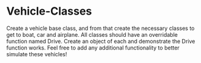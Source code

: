 # Vehicle-Classes
Create a vehicle base class, and from that create the necessary classes to get to boat, car and airplane.  All classes should have an overridable function named Drive.  Create an object of each and demonstrate the Drive function works.  Feel free to add any additional functionality to better simulate these vehicles!
